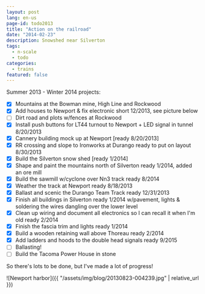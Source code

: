 ```yaml
---
layout: post
lang: en-us
page-id: todo2013
title: "Action on the railroad"
date: "2014-02-23"
description: Snowshed near Silverton
tags:
  - n-scale
  - todo
categories:
  - trains
featured: false
---
```


Summer 2013 - Winter 2014 projects:

- [x] Mountains at the Bowman mine, High Line and Rockwood
- [x] Add houses to Newport & fix electronic short 12/2013, see picture below
- [ ] Dirt road and plots w/fences at Rockwood
- [x] Install push buttons for LT44 turnout to Newport + LED signal in tunnel 8/20/2013
- [x] Cannery building mock up at Newport \[ready 8/20/2013\]
- [x] RR crossing and slope to Ironworks at Durango ready to put on layout 8/30/2013
- [x] Build the Silverton snow shed \[ready 1/2014\]
- [x] Shape and paint the mountains north of Silverton ready 1/2014, added an ore mill
- [x] Build the sawmill w/cyclone over Nn3 track ready 8/2014
- [x] Weather the track at Newport ready 8/18/2013
- [x] Ballast and scenic the Durango Team Track ready 12/31/2013
- [x] Finish all buildings in Silverton ready 1/2014 w/pavement, lights & soldering the wires dangling over the lower level
- [x] Clean up wiring and document all electronics so I can recall it when I'm old ready 2/2014
- [x] Finish the fascia trim and lights ready 1/2014
- [x] Build a wooden retaining wall above Thoreau ready 2/2014
- [x] Add ladders and hoods to the double head signals ready 9/2015
- [ ] Ballasting!
- [ ] Build the Tacoma Power House in stone

So there's lots to be done, but I've made a lot of progress!

![Newport harbor]({{ "/assets/img/blog/20130823-004239.jpg" | relative_url }})
